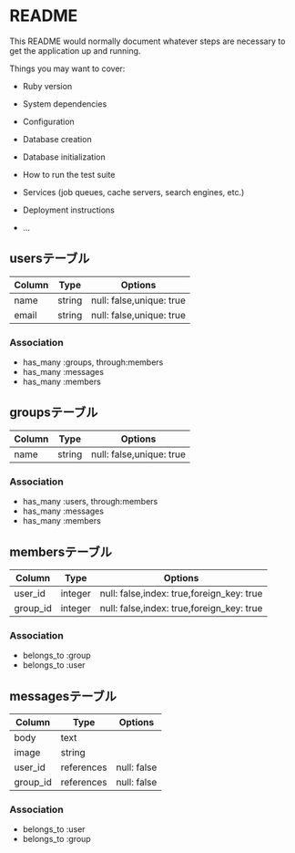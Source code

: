 # README

This README would normally document whatever steps are necessary to get the
application up and running.

Things you may want to cover:

* Ruby version

* System dependencies

* Configuration

* Database creation

* Database initialization

* How to run the test suite

* Services (job queues, cache servers, search engines, etc.)

* Deployment instructions

* ...

## usersテーブル

|Column|Type|Options|
|------|----|-------|
|name|string|null: false,unique: true|
|email|string|null: false,unique: true|

### Association
- has_many :groups, through:members
- has_many :messages
- has_many :members


## groupsテーブル

|Column|Type|Options|
|------|----|-------|
|name|string|null: false,unique: true|

### Association
- has_many :users, through:members
- has_many :messages
- has_many :members


## membersテーブル

|Column|Type|Options|
|------|----|-------|
|user_id|integer|null: false,index: true,foreign_key: true|
|group_id|integer|null: false,index: true,foreign_key: true|

### Association
- belongs_to :group
- belongs_to :user


## messagesテーブル

|Column|Type|Options|
|------|----|-------|
|body|text||
|image|string||
|user_id|references|null: false|
|group_id|references|null: false|

### Association
- belongs_to :user
- belongs_to :group

